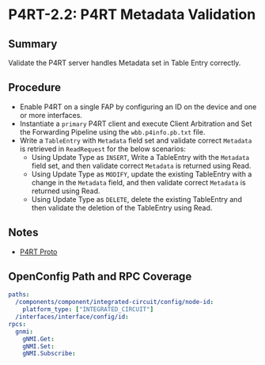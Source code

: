 # P4RT-2.2: P4RT Metadata Validation

## Summary

Validate the P4RT server handles Metadata set in Table Entry correctly.

## Procedure

*   Enable P4RT on a single FAP by configuring an ID on the device and one or
    more interfaces.
*   Instantiate a `primary` P4RT client and execute Client Arbitration and Set
    the Forwarding Pipeline using the `wbb.p4info.pb.txt` file.
*   Write a `TableEntry` with `Metadata` field set and validate correct
    `Metadata` is retrieved in `ReadRequest` for the below scenarios:
    *   Using Update Type as `INSERT`, Write a TableEntry with the `Metadata`
        field set, and then validate correct `Metadata` is returned using Read.
    *   Using Update Type as `MODIFY`, update the existing TableEntry with a
        change in the `Metadata` field, and then validate correct `Metadata` is
        returned using Read.
    *   Using Update Type as `DELETE`, delete the existing TableEntry and then
        validate the deletion of the TableEntry using Read.

## Notes

*   [P4RT Proto](https://github.com/p4lang/p4runtime/blob/main/proto/p4/v1/p4runtime.proto)

## OpenConfig Path and RPC Coverage
```yaml
paths:
  /components/component/integrated-circuit/config/node-id:
    platform_type: ["INTEGRATED_CIRCUIT"]
  /interfaces/interface/config/id:
rpcs:
  gnmi:
    gNMI.Get:
    gNMI.Set:
    gNMI.Subscribe:
```
